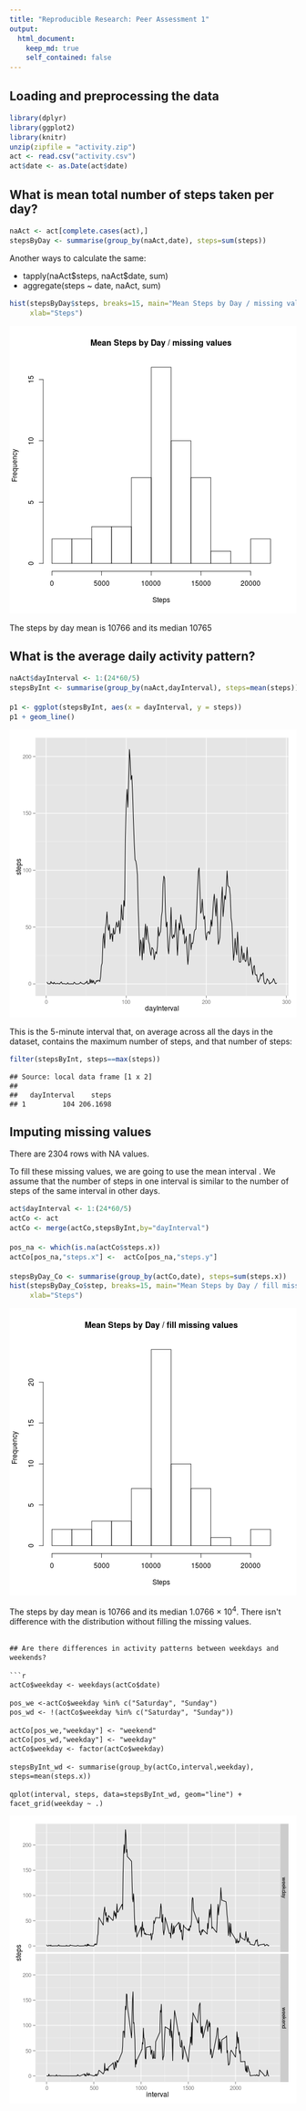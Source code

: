 ```yaml
---
title: "Reproducible Research: Peer Assessment 1"
output: 
  html_document:
    keep_md: true
    self_contained: false
---
```



## Loading and preprocessing the data

```r
library(dplyr)
library(ggplot2)
library(knitr)
unzip(zipfile = "activity.zip")
act <- read.csv("activity.csv")
act$date <- as.Date(act$date)
```

## What is mean total number of steps taken per day?

```r
naAct <- act[complete.cases(act),] 
stepsByDay <- summarise(group_by(naAct,date), steps=sum(steps))
```
Another ways to calculate the same:  
* tapply(naAct\$steps, naAct$date, sum)  
* aggregate(steps ~ date, naAct, sum)  


```r
hist(stepsByDay$steps, breaks=15, main="Mean Steps by Day / missing values", 
     xlab="Steps")
```

![plot of chunk unnamed-chunk-2](figure/unnamed-chunk-2-1.png) 
   
The steps by day mean is 10766 and its median   10765


## What is the average daily activity pattern?

```r
naAct$dayInterval <- 1:(24*60/5)
stepsByInt <- summarise(group_by(naAct,dayInterval), steps=mean(steps))

p1 <- ggplot(stepsByInt, aes(x = dayInterval, y = steps))
p1 + geom_line()
```

![plot of chunk unnamed-chunk-3](figure/unnamed-chunk-3-1.png) 
    
This is the 5-minute interval that, on average across all the days in the dataset, contains the maximum number of steps, and that number of steps:   

```r
filter(stepsByInt, steps==max(steps))
```

```
## Source: local data frame [1 x 2]
## 
##   dayInterval    steps
## 1         104 206.1698
```

## Imputing missing values

There are 2304 rows with NA values.

To fill these missing values, we are going to use the mean interval . We assume that the number of
steps in one interval is similar to the number of steps of the same interval in other days. 


```r
act$dayInterval <- 1:(24*60/5)
actCo <- act
actCo <- merge(actCo,stepsByInt,by="dayInterval")

pos_na <- which(is.na(actCo$steps.x))
actCo[pos_na,"steps.x"] <-  actCo[pos_na,"steps.y"]

stepsByDay_Co <- summarise(group_by(actCo,date), steps=sum(steps.x))
hist(stepsByDay_Co$step, breaks=15, main="Mean Steps by Day / fill missing values", 
     xlab="Steps")
```

![plot of chunk missingValues1](figure/missingValues1-1.png) 
   
The steps by day mean is 10766 and its median   1.0766 &times; 10<sup>4</sup>.
There isn't difference with the distribution without filling the missing values. 
```

## Are there differences in activity patterns between weekdays and weekends?

```r
actCo$weekday <- weekdays(actCo$date)

pos_we <-actCo$weekday %in% c("Saturday", "Sunday")
pos_wd <- !(actCo$weekday %in% c("Saturday", "Sunday"))

actCo[pos_we,"weekday"] <- "weekend"
actCo[pos_wd,"weekday"] <- "weekday"
actCo$weekday <- factor(actCo$weekday)

stepsByInt_wd <- summarise(group_by(actCo,interval,weekday), steps=mean(steps.x))

qplot(interval, steps, data=stepsByInt_wd, geom="line") + facet_grid(weekday ~ .)
```

![plot of chunk unnamed-chunk-5](figure/unnamed-chunk-5-1.png) 








